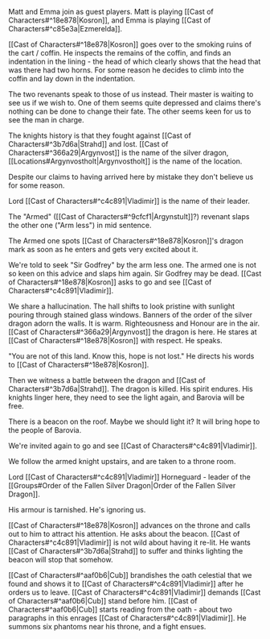 Matt and Emma join as guest players. Matt is playing [[Cast of Characters#^18e878|Kosron]], and Emma is playing [[Cast of Characters#^c85e3a|Ezmerelda]].


[[Cast of Characters#^18e878|Kosron]] goes over to the smoking ruins of the cart / coffin. He inspects the remains of the coffin, and finds an indentation in the lining - the head of which clearly shows that the head that was there had two horns. For some reason he decides to climb into the coffin and lay down in the indentation. 

The two revenants speak to those of us instead. Their master is waiting to see us if we wish to.
One of them seems quite depressed and claims there's nothing can be done to change their fate.
The other seems keen for us to see the man in charge.

The knights history is that they fought against [[Cast of Characters#^3b7d6a|Strahd]] and lost. [[Cast of Characters#^366a29|Argynvost]] is the name of the silver dragon, [[Locations#Argynvostholt|Argynvostholt]] is the name of the location.

Despite our claims to having arrived here by mistake they don't believe us for some reason.

Lord [[Cast of Characters#^c4c891|Vladimir]] is the name of their leader.

The "Armed" ([[Cast of Characters#^9cfcf1|Argynstult]]?) revenant slaps the other one ("Arm less") in mid sentence.

The Armed one spots [[Cast of Characters#^18e878|Kosron]]'s dragon mark as soon as he enters and gets very excited about it.

We're told to seek "Sir Godfrey" by the arm less one. The armed one is not so keen on this advice and slaps him again. Sir Godfrey may be dead. [[Cast of Characters#^18e878|Kosron]] asks to go and see [[Cast of Characters#^c4c891|Vladimir]].

We share a hallucination. The hall shifts to look pristine with sunlight pouring through stained glass windows. Banners of the order of the silver dragon adorn the walls. It is warm. Righteousness and Honour are in the air. [[Cast of Characters#^366a29|Argynvost]] the dragon is here. He stares at [[Cast of Characters#^18e878|Kosron]] with respect. He speaks.

"You are not of this land. Know this, hope is not lost." He directs his words to [[Cast of Characters#^18e878|Kosron]].

Then we witness a battle between the dragon and [[Cast of Characters#^3b7d6a|Strahd]]. The dragon is killed. His spirit endures. His knights linger here, they need to see the light again, and Barovia will be free.

There is a beacon on the roof. Maybe we should light it? It will bring hope to the people of Barovia.

We're invited again to go and see [[Cast of Characters#^c4c891|Vladimir]].

We follow the armed knight upstairs, and are taken to a throne room.

Lord [[Cast of Characters#^c4c891|Vladimir]] Horneguard - leader of the [[Groups#Order of the Fallen Silver Dragon|Order of the Fallen Silver Dragon]].

His armour is tarnished. He's ignoring us. 

[[Cast of Characters#^18e878|Kosron]] advances on the throne and calls out to him to attract his attention.
He asks about the beacon. [[Cast of Characters#^c4c891|Vladimir]] is not wild about having it re-lit.
He wants [[Cast of Characters#^3b7d6a|Strahd]] to suffer and thinks lighting the beacon will stop that somehow.

[[Cast of Characters#^aaf0b6|Cub]] brandishes the oath celestial that we found and shows it to [[Cast of Characters#^c4c891|Vladimir]] after he orders us to leave. [[Cast of Characters#^c4c891|Vladimir]] demands [[Cast of Characters#^aaf0b6|Cub]] stand before him. [[Cast of Characters#^aaf0b6|Cub]] starts reading from the oath - about two paragraphs in this enrages [[Cast of Characters#^c4c891|Vladimir]]. He summons six phantoms near his throne, and a fight ensues.





